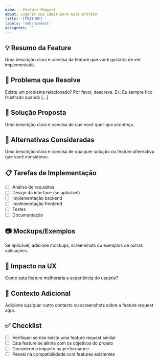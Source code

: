 ```yaml
---
name: 💡 Feature Request
about: Sugerir uma ideia para este projeto
title: '[FEATURE] '
labels: 'enhancement'
assignees: ''
---
```


## 💡 Resumo da Feature
Uma descrição clara e concisa da feature que você gostaria de ver implementada.

## 🎯 Problema que Resolve
Existe um problema relacionado? Por favor, descreva.
Ex: Eu sempre fico frustrado quando [...]

## 💭 Solução Proposta
Uma descrição clara e concisa do que você quer que aconteça.

## 🔄 Alternativas Consideradas
Uma descrição clara e concisa de qualquer solução ou feature alternativa que você considerou.

## 📋 Tarefas de Implementação
- [ ] Análise de requisitos
- [ ] Design da interface (se aplicável)
- [ ] Implementação backend
- [ ] Implementação frontend
- [ ] Testes
- [ ] Documentação

## 📷 Mockups/Exemplos
Se aplicável, adicione mockups, screenshots ou exemplos de outras aplicações.

## 🎨 Impacto na UX
Como esta feature melhoraria a experiência do usuário?

## 📝 Contexto Adicional
Adicione qualquer outro contexto ou screenshots sobre a feature request aqui.

## ✅ Checklist
- [ ] Verifiquei se não existe uma feature request similar
- [ ] Esta feature se alinha com os objetivos do projeto
- [ ] Considerei o impacto na performance
- [ ] Pensei na compatibilidade com features existentes
